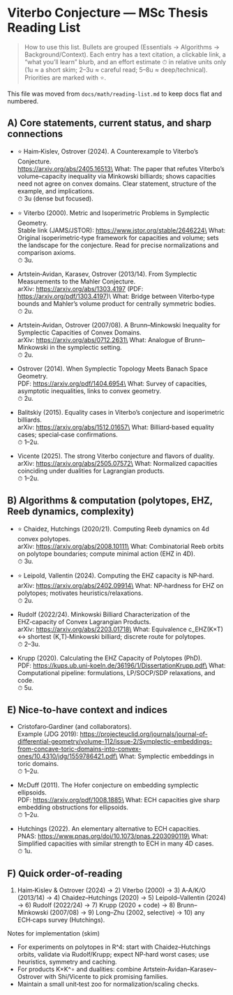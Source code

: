 # Viterbo Conjecture — MSc Thesis Reading List

> How to use this list. Bullets are grouped (Essentials → Algorithms → Background/Context). Each
> entry has a text citation, a clickable link, a “what you’ll learn” blurb, and an effort estimate
> ⏱ in relative units only (1u ≈ a short skim; 2–3u ≈ careful read; 5–8u ≈ deep/technical).
> Priorities are marked with ⭐.

This file was moved from `docs/math/reading-list.md` to keep docs flat and numbered.

<!-- The content below mirrors the original reading list; see git history for provenance. -->

## A) Core statements, current status, and sharp connections

- ⭐ Haim‑Kislev, Ostrover (2024). A Counterexample to Viterbo’s Conjecture.\
  https://arxiv.org/abs/2405.16513\ What: The paper that refutes Viterbo’s volume–capacity
  inequality via Minkowski billiards; shows capacities need not agree on convex domains. Clear
  statement, structure of the example, and implications.\
  ⏱ 3u (dense but focused).

- ⭐ Viterbo (2000). Metric and Isoperimetric Problems in Symplectic Geometry.\
  Stable link (JAMS/JSTOR): https://www.jstor.org/stable/2646224\ What: Original isoperimetric‑type
  framework for capacities and volume; sets the landscape for the conjecture. Read for precise
  normalizations and comparison axioms.\
  ⏱ 3u.

- Artstein‑Avidan, Karasev, Ostrover (2013/14). From Symplectic Measurements to the Mahler
  Conjecture.\
  arXiv: https://arxiv.org/abs/1303.4197 (PDF: https://arxiv.org/pdf/1303.4197)\ What: Bridge
  between Viterbo‑type bounds and Mahler’s volume product for centrally symmetric bodies.\
  ⏱ 2u.

- Artstein‑Avidan, Ostrover (2007/08). A Brunn–Minkowski Inequality for Symplectic Capacities of
  Convex Domains.\
  arXiv: https://arxiv.org/abs/0712.2631\ What: Analogue of Brunn–Minkowski in the symplectic
  setting.\
  ⏱ 2u.

- Ostrover (2014). When Symplectic Topology Meets Banach Space Geometry.\
  PDF: https://arxiv.org/pdf/1404.6954\ What: Survey of capacities, asymptotic inequalities, links
  to convex geometry.\
  ⏱ 2u.

- Balitskiy (2015). Equality cases in Viterbo’s conjecture and isoperimetric billiards.\
  arXiv: https://arxiv.org/abs/1512.01657\ What: Billiard‑based equality cases; special‑case
  confirmations.\
  ⏱ 1–2u.

- Vicente (2025). The strong Viterbo conjecture and flavors of duality.\
  arXiv: https://arxiv.org/abs/2505.07572\ What: Normalized capacities coinciding under dualities
  for Lagrangian products.\
  ⏱ 1–2u.

## B) Algorithms & computation (polytopes, EHZ, Reeb dynamics, complexity)

- ⭐ Chaidez, Hutchings (2020/21). Computing Reeb dynamics on 4d convex polytopes.\
  arXiv: https://arxiv.org/abs/2008.10111\ What: Combinatorial Reeb orbits on polytope boundaries;
  compute minimal action (EHZ in 4D).\
  ⏱ 3u.

- ⭐ Leipold, Vallentin (2024). Computing the EHZ capacity is NP‑hard.\
  arXiv: https://arxiv.org/abs/2402.09914\ What: NP‑hardness for EHZ on polytopes; motivates
  heuristics/relaxations.\
  ⏱ 2u.

- Rudolf (2022/24). Minkowski Billiard Characterization of the EHZ‑capacity of Convex Lagrangian
  Products.\
  arXiv: https://arxiv.org/abs/2203.01718\ What: Equivalence c_EHZ(K×T) ↔ shortest (K,T)‑Minkowski
  billiard; discrete route for polytopes.\
  ⏱ 2–3u.

- Krupp (2020). Calculating the EHZ Capacity of Polytopes (PhD).\
  PDF: https://kups.ub.uni-koeln.de/36196/1/DissertationKrupp.pdf\ What: Computational pipeline:
  formulations, LP/SOCP/SDP relaxations, and code.\
  ⏱ 5u.

## E) Nice‑to‑have context and indices

- Cristofaro‑Gardiner (and collaborators).\
  Example (JDG 2019):
  https://projecteuclid.org/journals/journal-of-differential-geometry/volume-112/issue-2/Symplectic-embeddings-from-concave-toric-domains-into-convex-ones/10.4310/jdg/1559786421.pdf\
  What: Symplectic embeddings in toric domains.\
  ⏱ 1–2u.

- McDuff (2011). The Hofer conjecture on embedding symplectic ellipsoids.\
  PDF: https://arxiv.org/pdf/1008.1885\ What: ECH capacities give sharp embedding obstructions for
  ellipsoids.\
  ⏱ 1–2u.

- Hutchings (2022). An elementary alternative to ECH capacities.\
  PNAS: https://www.pnas.org/doi/10.1073/pnas.2203090119\ What: Simplified capacities with similar
  strength to ECH in many 4D cases.\
  ⏱ 1u.

## F) Quick order‑of‑reading

1. Haim‑Kislev & Ostrover (2024) → 2) Viterbo (2000) → 3) A‑A/K/O (2013/14) → 4) Chaidez–Hutchings
   (2020) → 5) Leipold–Vallentin (2024) → 6) Rudolf (2022/24) → 7) Krupp (2020 + code) → 8)
   Brunn–Minkowski (2007/08) → 9) Long–Zhu (2002, selective) → 10) any ECH‑caps survey (Hutchings).

Notes for implementation (skim)

- For experiments on polytopes in R^4: start with Chaidez–Hutchings orbits, validate via
  Rudolf/Krupp; expect NP‑hard worst cases; use heuristics, symmetry and caching.
- For products K×K^∘ and dualities: combine Artstein‑Avidan–Karasev–Ostrover with Shi/Vicente to
  pick promising families.
- Maintain a small unit‑test zoo for normalization/scaling checks.
